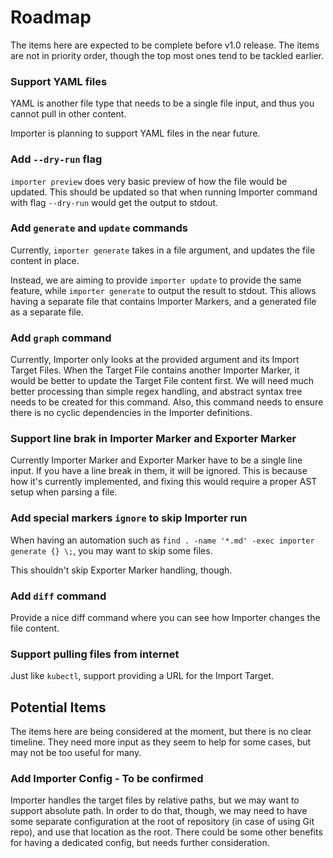 # Roadmap

The items here are expected to be complete before v1.0 release. The items are not in priority order, though the top most ones tend to be tackled earlier.

### Support YAML files

YAML is another file type that needs to be a single file input, and thus you cannot pull in other content.

Importer is planning to support YAML files in the near future.

### Add `--dry-run` flag

`importer preview` does very basic preview of how the file would be updated. This should be updated so that when running Importer command with flag `--dry-run` would get the output to stdout.

### Add `generate` and `update` commands

Currently, `importer generate` takes in a file argument, and updates the file content in place.

Instead, we are aiming to provide `importer update` to provide the same feature, while `importer generate` to output the result to stdout. This allows having a separate file that contains Importer Markers, and a generated file as a separate file.

### Add `graph` command

Currently, Importer only looks at the provided argument and its Import Target Files. When the Target File contains another Importer Marker, it would be better to update the Target File content first.
We will need much better processing than simple regex handling, and abstract syntax tree needs to be created for this command. Also, this command needs to ensure there is no cyclic dependencies in the Importer definitions.

### Support line brak in Importer Marker and Exporter Marker

Currently Importer Marker and Exporter Marker have to be a single line input. If you have a line break in them, it will be ignored. This is because how it's currently implemented, and fixing this would require a proper AST setup when parsing a file.

### Add special markers `ignore` to skip Importer run

When having an automation such as `find . -name '*.md' -exec importer generate {} \;`, you may want to skip some files.

This shouldn't skip Exporter Marker handling, though.

### Add `diff` command

Provide a nice diff command where you can see how Importer changes the file content.

### Support pulling files from internet

Just like `kubectl`, support providing a URL for the Import Target.

## Potential Items

The items here are being considered at the moment, but there is no clear timeline. They need more input as they seem to help for some cases, but may not be too useful for many.

### Add Importer Config - To be confirmed

Importer handles the target files by relative paths, but we may want to support absolute path. In order to do that, though, we may need to have some separate configuration at the root of repository (in case of using Git repo), and use that location as the root. There could be some other benefits for having a dedicated config, but needs further consideration.
